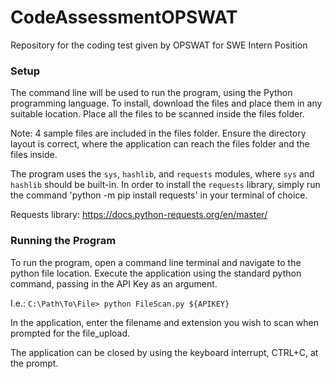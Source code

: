 # CodeAssessmentOPSWAT
Repository for the coding test given by OPSWAT for SWE Intern Position

### Setup
The command line will be used to run the program, using the Python programming language.
To install, download the files and place them in any suitable location.
Place all the files to be scanned inside the files folder.

Note: 4 sample files are included in the files folder. Ensure the directory layout is correct, where the application can reach the files folder and the files inside. 

The program uses the `sys`, `hashlib`, and `requests` modules, where `sys` and `hashlib` should be built-in. In order to install the `requests` library, simply run the command 'python -m pip install requests' in your terminal of choice.

Requests library: https://docs.python-requests.org/en/master/

### Running the Program
To run the program, open a command line terminal and navigate to the python file location. Execute the application using the standard python command, passing in the API Key as an argument.

I.e.: `C:\Path\To\File> python FileScan.py ${APIKEY}`

In the application, enter the filename and extension you wish to scan when prompted for the file_upload.

The application can be closed by using the keyboard interrupt, CTRL+C, at the prompt. 
